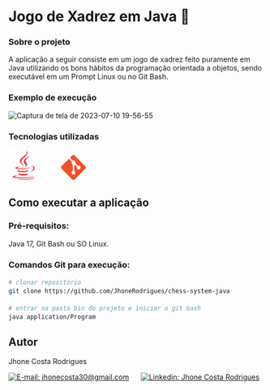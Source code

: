 # Jogo de Xadrez em Java :crown:

### Sobre o projeto

A aplicação a seguir consiste em um jogo de xadrez feito puramente em Java utilizando os bons hábitos da programação orientada a objetos, sendo executável em um Prompt Linux ou no Git Bash.

### Exemplo de execução
![Captura de tela de 2023-07-10 19-56-55](https://github.com/JhoneRodrigues/chess-system-java/assets/129993748/2bb02cfd-56b0-4ada-b65b-00b8d94e86a4)

### Tecnologias utilizadas
<div align="left"> 
  <img height="60" src="https://raw.githubusercontent.com/devicons/devicon/master/icons/java/java-plain.svg" title="Java">
  &nbsp;&nbsp;&nbsp;&nbsp;&nbsp;&nbsp;&nbsp;&nbsp;&nbsp;
  <img height="50" src="https://raw.githubusercontent.com/devicons/devicon/master/icons/git/git-original.svg" title="Git">
</div>

## Como executar a aplicação

### Pré-requisitos:

Java 17, Git Bash ou SO Linux.

### Comandos Git para execução:

```bash
# clonar repositório
git clone https://github.com/JhoneRodrigues/chess-system-java

# entrar na pasta bin do projeto e iniciar o git bash
java application/Program

```

## Autor
<p>Jhone Costa Rodrigues</p>
<section align="left">  
  <div> 
    <a href = "mailto:jhonecosta30@gmail.com"><img src="https://img.shields.io/badge/-Gmail-%23333?style=for-the-badge&logo=gmail&logoColor=white" target="_blank" title="E-mail: jhonecosta30@gmail.com"></a>
      &nbsp;&nbsp;&nbsp;&nbsp;
    <a href="https://www.linkedin.com/in/jhone-rodrigues-79a080234/" target="_blank"><img src="https://img.shields.io/badge/-LinkedIn-%230077B5?style=for-the-badge&logo=linkedin&logoColor=white" target="_blank" title="Linkedin: Jhone Costa Rodrigues"></a>
  </div>
</section>
